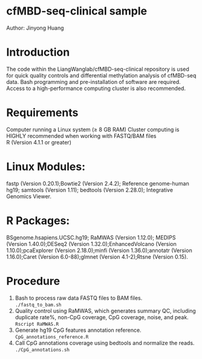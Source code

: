 # cfMBD-seq-clinical sample
Author: Jinyong Huang
# Introduction
The code within the LiangWanglab/cfMBD-seq-clinical repository is used for quick quality controls and differential methylation analysis of cfMBD-seq data. Bash programming and pre-installation of software are required. Access to a high-performance computing cluster is also recommended. 
# Requirements
Computer running a Linux system (≥ 8 GB RAM) Cluster computing is HIGHLY recommended when working with FASTQ/BAM files  
R (Version 4.1.1 or greater) 
# Linux Modules: 
fastp (Version 0.20.1);Bowtie2 (Version 2.4.2); Reference genome-human hg19; samtools (Version 1.11); bedtools (Version 2.28.0); Integrative Genomics Viewer.
# R Packages: 
BSgenome.hsapiens.UCSC.hg19; RaMWAS (Version 1.12.0); MEDIPS (Version 1.40.0);DESeq2 (Version 1.32.0);EnhancedVolcano (Version 1.10.0);pcaExplorer (Version 2.18.0);minfi (Version 1.36.0);annotatr (Version 1.16.0);Caret (Version 6.0-88);glmnet (Version 4.1-2);Rtsne (Version 0.15).
# Procedure
1. Bash to process raw data FASTQ files to BAM files.  
```./fastq_to_bam.sh```  
2. Quality control using RaMWAS, which generates summary QC, including duplicate rate%, non-CpG coverage, CpG coverage, noise, and peak.  
```Rscript RaMWAS.R```    
3. Generate hg19 CpG features annotation reference.  
```CpG_annotations_reference.R```  
4. Call CpG annotations coverage using bedtools and normalize the reads.   
```./CpG_annotations.sh``` 
